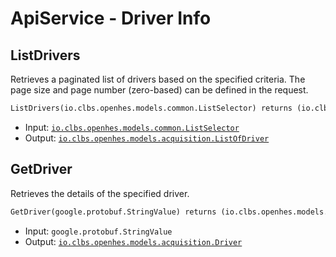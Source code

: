 # ApiService - Driver Info

## ListDrivers

Retrieves a paginated list of drivers based on the specified criteria. The page size and page number (zero-based) can be defined in the request.

```proto
ListDrivers(io.clbs.openhes.models.common.ListSelector) returns (io.clbs.openhes.models.acquisition.ListOfDriver)
```

- Input: [`io.clbs.openhes.models.common.ListSelector`](model-io-clbs-openhes-models-common-listselector.md)
- Output: [`io.clbs.openhes.models.acquisition.ListOfDriver`](model-io-clbs-openhes-models-acquisition-listofdriver.md)

## GetDriver

Retrieves the details of the specified driver.

```proto
GetDriver(google.protobuf.StringValue) returns (io.clbs.openhes.models.acquisition.Driver)
```

- Input: `google.protobuf.StringValue`
- Output: [`io.clbs.openhes.models.acquisition.Driver`](model-io-clbs-openhes-models-acquisition-driver.md)


